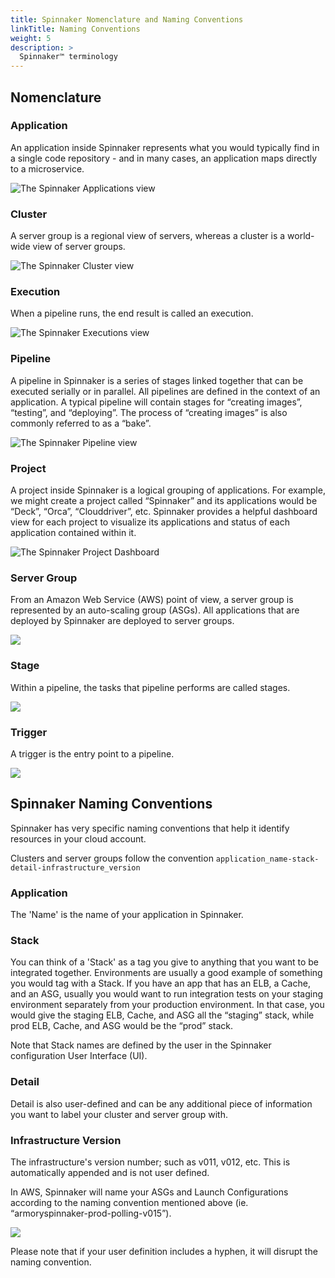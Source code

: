 ```yaml
---
title: Spinnaker Nomenclature and Naming Conventions
linkTitle: Naming Conventions
weight: 5
description: >
  Spinnaker™ terminology
---
```


## Nomenclature

### Application

An application inside Spinnaker represents what you would typically find in a single code repository - and in many cases, an application maps directly to a microservice.

![The Spinnaker Applications view](/images/overview/application.png)

### Cluster
A server group is a regional view of servers, whereas a cluster is a world-wide view of server groups.

![The Spinnaker Cluster view](/images/overview/cluster.png)

### Execution
When a pipeline runs, the end result is called an execution.

![The Spinnaker Executions view](/images/overview/execution.png)

### Pipeline
A pipeline in Spinnaker is a series of stages linked together that can be executed serially or in parallel. All pipelines are defined in the context of an application. A typical pipeline will contain stages for “creating images”, “testing”, and “deploying”. The process of “creating images” is also commonly referred to as a “bake”.

![The Spinnaker Pipeline view](/images/overview/pipeline.png)

### Project
A project inside Spinnaker is a logical grouping of applications. For example, we might create a project called “Spinnaker” and its applications would be “Deck”, “Orca”, “Clouddriver”, etc. Spinnaker provides a helpful dashboard view for each project to visualize its applications and status of each application contained within it.

![The Spinnaker Project Dashboard](/images/overview/project-dashboard.png)

### Server Group
From an Amazon Web Service (AWS) point of view, a server group is represented by an auto-scaling group (ASGs). All applications that are deployed by Spinnaker are deployed to server groups.

![](/images/overview/cluster.png)

### Stage
Within a pipeline, the tasks that pipeline performs are called stages.

![](/images/overview/pipeline.png)

### Trigger
A trigger is the entry point to a pipeline.

![](/images/overview/trigger.png)


## Spinnaker Naming Conventions

Spinnaker has very specific naming conventions that help it identify resources in your cloud account.

Clusters and server groups follow the convention `application_name-stack-detail-infrastructure_version`  


### Application
The 'Name' is the name of your application in Spinnaker.

### Stack
You can think of a 'Stack' as a tag you give to anything that you want to be integrated together. Environments are usually a good example of something you would tag with a Stack. If you have an app that has an ELB, a Cache, and an ASG, usually you would want to run integration tests on your staging environment separately from your production environment. In that case, you would give the staging ELB, Cache, and ASG all the “staging” stack, while prod ELB, Cache, and ASG would be the “prod” stack.

Note that Stack names are defined by the user in the Spinnaker configuration User Interface (UI).

### Detail
Detail is also user-defined and can be any additional piece of information you want to label your cluster and server group with.

### Infrastructure Version
The infrastructure's version number; such as v011, v012, etc. This is automatically appended and is not user defined.

In AWS, Spinnaker will name your ASGs and Launch Configurations according to the naming convention mentioned above (ie. “armoryspinnaker-prod-polling-v015”).

![](/images/Image-2017-03-24-at-3.10.53-PM.png)

Please note that if your user definition includes a hyphen, it will disrupt the naming convention.
